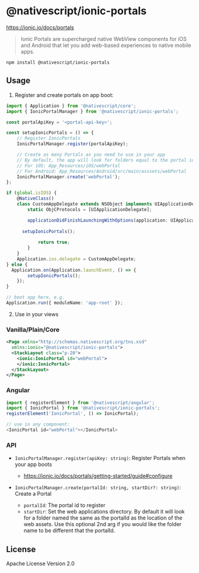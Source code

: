 # @nativescript/ionic-portals

https://ionic.io/docs/portals

> Ionic Portals are supercharged native WebView components for iOS and Android that let you add web-based experiences to native mobile apps.

```cli
npm install @nativescript/ionic-portals
```

## Usage

1. Register and create portals on app boot:

```ts
import { Application } from '@nativescript/core';
import { IonicPortalManager } from '@nativescript/ionic-portals';

const portalApiKey = '<portal-api-key>';

const setupIonicPortals = () => {
    // Register IonicPortals
    IonicPortalManager.register(portalApiKey);

    // Create as many Portals as you need to use in your app
    // By default, the app will look for folders equal to the portal id you use here
    // For iOS: App_Resources/iOS/webPortal
    // For Android: App_Resources/Android/src/main/asssets/webPortal 
    IonicPortalManager.create('webPortal');
};

if (global.isIOS) {
	@NativeClass()
	class CustomAppDelegate extends NSObject implements UIApplicationDelegate {
		static ObjCProtocols = [UIApplicationDelegate];

		applicationDidFinishLaunchingWithOptions(application: UIApplication, launchOptions: NSDictionary<string, any>) {
			
      setupIonicPortals();
            
			return true;
		}
	}
	Application.ios.delegate = CustomAppDelegate;
} else {
  Application.on(Application.launchEvent, () => {
		setupIonicPortals();
	});
}

// boot app here, e.g.
Application.run({ moduleName: 'app-root' });
```

2. Use in your views

### Vanilla/Plain/Core

```xml
<Page xmlns="http://schemas.nativescript.org/tns.xsd"
  xmlns:ionic="@nativescript/ionic-portals">
  <StackLayout class="p-20">
    <ionic:IonicPortal id="webPortal">
    </ionic:IonicPortal>
  </StackLayout>
</Page>
```

### Angular

```ts
import { registerElement } from '@nativescript/angular';
import { IonicPortal } from '@nativescript/ionic-portals';
registerElement('IonicPortal', () => IonicPortal);

// use in any component:
<IonicPortal id="webPortal"></IonicPortal>
```


### API

* `IonicPortalManager.register(apiKey: string)`: Register Portals when your app boots
    * https://ionic.io/docs/portals/getting-started/guide#configure


* `IonicPortalManager.create(portalId: string, startDir?: string)`: Create a Portal
    * `portalId`: The portal id to register
    * `startDir`: Set the web applications directory. By default it will look for a folder named the same as the portalId as the location of the web assets. Use this optional 2nd arg if you would like the folder name to be different that the portalId.

## License

Apache License Version 2.0
